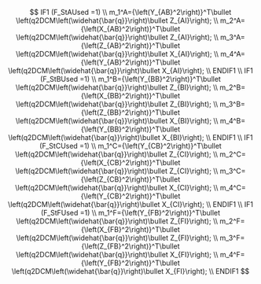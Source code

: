 $$
IF1 (F_StAUsed =1) \\
m_1^A={\left(Y_{AB}^2\right)}^T\bullet \left(q2DCM\left(\widehat{\bar{q}}\right)\bullet Z_{AI}\right); \\
m_2^A={\left(X_{AB}^2\right)}^T\bullet \left(q2DCM\left(\widehat{\bar{q}}\right)\bullet Z_{AI}\right); \\
m_3^A={\left(Z_{AB}^2\right)}^T\bullet \left(q2DCM\left(\widehat{\bar{q}}\right)\bullet X_{AI}\right); \\
m_4^A={\left(Y_{AB}^2\right)}^T\bullet \left(q2DCM\left(\widehat{\bar{q}}\right)\bullet X_{AI}\right); \\
ENDIF1 \\
IF1 (F_StBUsed =1) \\
m_1^B={\left(Y_{BB}^2\right)}^T\bullet \left(q2DCM\left(\widehat{\bar{q}}\right)\bullet Z_{BI}\right); \\
m_2^B={\left(X_{BB}^2\right)}^T\bullet \left(q2DCM\left(\widehat{\bar{q}}\right)\bullet Z_{BI}\right); \\
m_3^B={\left(Z_{BB}^2\right)}^T\bullet \left(q2DCM\left(\widehat{\bar{q}}\right)\bullet X_{BI}\right); \\
m_4^B={\left(Y_{BB}^2\right)}^T\bullet \left(q2DCM\left(\widehat{\bar{q}}\right)\bullet X_{BI}\right); \\
ENDIF1 \\
IF1 (F_StCUsed =1) \\
m_1^C={\left(Y_{CB}^2\right)}^T\bullet \left(q2DCM\left(\widehat{\bar{q}}\right)\bullet Z_{CI}\right); \\
m_2^C={\left(X_{CB}^2\right)}^T\bullet \left(q2DCM\left(\widehat{\bar{q}}\right)\bullet Z_{CI}\right); \\
m_3^C={\left(Z_{CB}^2\right)}^T\bullet \left(q2DCM\left(\widehat{\bar{q}}\right)\bullet X_{CI}\right); \\
m_4^C={\left(Y_{CB}^2\right)}^T\bullet \left(q2DCM\left(\widehat{\bar{q}}\right)\bullet X_{CI}\right); \\
ENDIF1 \\
IF1 (F_StFUsed =1) \\
m_1^F={\left(Y_{FB}^2\right)}^T\bullet \left(q2DCM\left(\widehat{\bar{q}}\right)\bullet Z_{FI}\right); \\
m_2^F={\left(X_{FB}^2\right)}^T\bullet \left(q2DCM\left(\widehat{\bar{q}}\right)\bullet Z_{FI}\right); \\
m_3^F={\left(Z_{FB}^2\right)}^T\bullet \left(q2DCM\left(\widehat{\bar{q}}\right)\bullet X_{FI}\right); \\
m_4^F={\left(Y_{FB}^2\right)}^T\bullet \left(q2DCM\left(\widehat{\bar{q}}\right)\bullet X_{FI}\right); \\
ENDIF1
$$